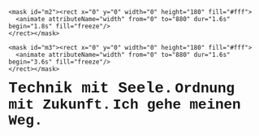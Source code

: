 
<svg xmlns="http://www.w3.org/2000/svg" width="880" height="180" viewBox="0 0 880 180" role="img" aria-label="Typing lines">
  <style>
    text { font-family: "Fira Code", "Courier New", monospace; font-weight: 600; fill:#0f1724; font-size:28px; }
    .big { font-size:30px; }
    .caret { fill:#0f1724; }
    .line { dominant-baseline:middle; }
  </style>

  <!-- defs: masks for "typing" -->
  <defs>
    <mask id="m1"><rect x="0" y="0" width="0" height="180" fill="#fff">
      <animate attributeName="width" from="0" to="880" dur="1.6s" begin="0s" fill="freeze"/>
    </rect></mask>

    <mask id="m2"><rect x="0" y="0" width="0" height="180" fill="#fff">
      <animate attributeName="width" from="0" to="880" dur="1.6s" begin="1.8s" fill="freeze"/>
    </rect></mask>

    <mask id="m3"><rect x="0" y="0" width="0" height="180" fill="#fff">
      <animate attributeName="width" from="0" to="880" dur="1.6s" begin="3.6s" fill="freeze"/>
    </rect></mask>
  </defs>

  <!-- lines (each uses its mask) -->
  <g mask="url(#m1)"><text x="24" y="38" class="line big">Technik mit Seele.</text></g>
  <g mask="url(#m2)"><text x="24" y="86" class="line">Ordnung mit Zukunft.</text></g>
  <g mask="url(#m3)"><text x="24" y="134" class="line">Ich gehe meinen Weg.</text></g>

  <!-- caret: появился после каждой строки (вручную синхронизирован) -->
  <rect id="c1" x="260" y="20" width="6" height="28" class="caret" opacity="0">
    <animate attributeName="opacity" values="0;1;0;1" dur="0.9s" begin="1.4s" repeatCount="indefinite"/>
  </rect>
  <rect id="c2" x="260" y="68" width="6" height="28" class="caret" opacity="0">
    <animate attributeName="opacity" values="0;1;0;1" dur="0.9s" begin="3.2s" repeatCount="indefinite"/>
  </rect>
  <rect id="c3" x="260" y="116" width="6" height="28" class="caret" opacity="0">
    <animate attributeName="opacity" values="0;1;0;1" dur="0.9s" begin="4.9s" repeatCount="indefinite"/>
  </rect>
</svg>



